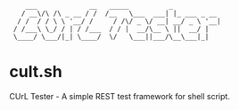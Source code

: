 ```
    ___             __   _____          _
   / __\/\ /\ _ __ / /  /__   \___  ___| |_ ___ _ __
  / /  / / \ \ '__/ /     / /\/ _ \/ __| __/ _ \ '__|
 / /___\ \_/ / | / /___  / / |  __/\__ \ ||  __/ |
 \____/ \___/|_| \____/  \/   \___||___/\__\___|_|

```

# cult.sh

CUrL Tester - A simple REST test framework for shell script.
